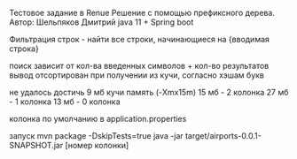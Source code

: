 Тестовое задание в Renue
Решение с помощью префиксного дерева.
Автор: Шельпяков Дмитрий
java 11 + Spring boot

Фильтрация строк - найти все строки, начинающиеся на {вводимая строка}

поиск зависит от кол-ва введенных символов + кол-во результатов
вывод отсортирован при получении из кучи, согласно хэшам букв

не удалось достичь 9 мб кучи
память (-Xmx15m)
15 мб - 2 колонка
27 мб - 1 колонка
13 мб - 0 колонка

колонка по умолчанию в application.properties

запуск
mvn package -DskipTests=true
java -jar target/airports-0.0.1-SNAPSHOT.jar [номер колонки]
